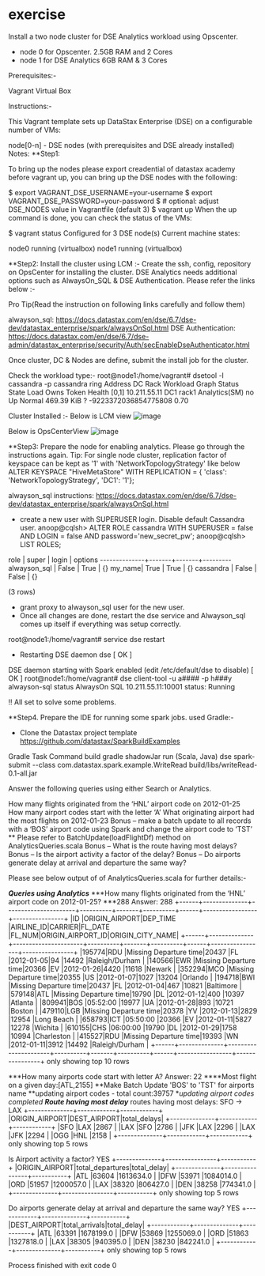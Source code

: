 # exercise
Install a two node cluster for DSE Analytics workload using Opscenter.
   - node 0 for Opscenter. 2.5GB RAM and 2 Cores
   - node 1 for DSE Analytics 6GB RAM & 3 Cores
   

Prerequisites:-

Vagrant
Virtual Box

Instructions:-

This Vagrant template sets up DataStax Enterprise (DSE) on a configurable number of VMs:

node[0-n] - DSE nodes (with prerequisites and DSE already installed)
Notes:
**Step1:

To bring up the nodes please export creadential of datastax academy before vagrant up, you can bring up the DSE nodes with the following:

$ export VAGRANT_DSE_USERNAME=your-username
$ export VAGRANT_DSE_PASSWORD=your-password
$ # optional: adjust DSE_NODES value in Vagrantfile (default 3)
$ vagrant up
When the up command is done, you can check the status of the VMs:

$ vagrant status
Configured for 3 DSE node(s)
Current machine states:

node0           running (virtualbox)
node1           running (virtualbox)

**Step2: Install the cluster using LCM :-
Create the ssh, config, repository on OpsCenter for installing the cluster.
DSE Analytics needs additional options such as AlwaysOn_SQL & DSE Authentication. Please refer the links below :-

Pro Tip(Read the instruction on following links carefully and follow them)

alwayson_sql: https://docs.datastax.com/en/dse/6.7/dse-dev/datastax_enterprise/spark/alwaysOnSql.html
DSE Authentication: https://docs.datastax.com/en/dse/6.7/dse-admin/datastax_enterprise/security/Auth/secEnableDseAuthenticator.html

Once cluster, DC & Nodes are define, submit the install job for the cluster. 

Check the workload type:-
root@node1:/home/vagrant# dsetool -l cassandra -p cassandra ring 
Address          DC                   Rack         Workload             Graph  Status  State    Load             Owns                 Token                                        Health [0,1] 
10.211.55.11     DC1                  rack1        Analytics(SM)        no     Up      Normal   469.39 KiB       ?                    -9223372036854775808                         0.70         


Cluster Installed :- 
Below is LCM view
![image](https://user-images.githubusercontent.com/50682370/57921809-e6c0c800-7863-11e9-9fb9-e7b313fa8ddc.png)

Below is OpsCenterView 
![image](https://user-images.githubusercontent.com/50682370/57921982-46b76e80-7864-11e9-89ed-6331bdde53a3.png)

**Step3: Prepare the node for enabling analytics. 
Please go through the instructions again. 
Tip: For single node cluster, replication factor of keyspace can be kept as '1' with 'NetworkTopologyStrategy' like below
 ALTER KEYSPACE "HiveMetaStore"
   WITH REPLICATION = {
   'class': 'NetworkTopologyStrategy', 
   'DC1': '1'};
   
alwayson_sql instructions: https://docs.datastax.com/en/dse/6.7/dse-dev/datastax_enterprise/spark/alwaysOnSql.html

- create a new user with SUPERUSER login. Disable default Cassandra user.
anoop@cqlsh> ALTER ROLE cassandra WITH SUPERUSER = false AND LOGIN = false AND password='new_secret_pw';
anoop@cqlsh> LIST ROLES;

 role         | super | login | options
--------------+-------+-------+---------
 alwayson_sql | False |  True |        {}
       my_name|  True |  True |        {}
    cassandra | False | False |        {}

(3 rows)


- grant proxy to alwayson_sql user for the new user. 
- Once all changes are done, restart the dse service and Alwayson_sql comes up itself if everything was setup correctly. 

root@node1:/home/vagrant# service dse restart
 * Restarting DSE daemon dse                                                                                                                                  [ OK ] 

DSE daemon starting with Spark enabled (edit /etc/default/dse to disable)
                                                                                                                                                              [ OK ]
root@node1:/home/vagrant# dse client-tool -u a#### -p h###y alwayson-sql status
AlwaysOn SQL 10.211.55.11:10001 status: Running

!! All set to solve some problems. 

**Step4. Prepare the IDE for running some spark jobs.
used Gradle:-
- Clone the Datastax project template 
https://github.com/datastax/SparkBuildExamples

Gradle
Task	Command
build	gradle shadowJar
run (Scala, Java)	dse spark-submit --class com.datastax.spark.example.WriteRead build/libs/writeRead-0.1-all.jar


Answer the following queries using either Search or Analytics.

How many flights originated from the ‘HNL’ airport code on 2012-01-25  
How many airport codes start with the letter ‘A’
What originating airport had the most flights on 2012-01-23
Bonus – make a batch update to all records with a ‘BOS’ airport code using Spark and change the airport code to ‘TST’
** Please refer to BatchUpdate(loadFlightDf) method on AnalyticsQueries.scala
Bonus – What is the route having most delays?
Bonus – Is the airport activity a factor of the delay?
Bonus – Do airports generate delay at arrival and departure the same way?

Please see below output of of AnalyticsQueries.scala for further details:-

*****Queries using Analytics*****
***How many flights originated from the ‘HNL’ airport code on 2012-01-25?     ***288
Answer: 288
+------+--------------+----------------------+----------+-------+----------+------+-----------------+----------------+
|ID    |ORIGIN_AIRPORT|DEP_TIME              |AIRLINE_ID|CARRIER|FL_DATE   |FL_NUM|ORIGIN_AIRPORT_ID|ORIGIN_CITY_NAME|
+------+--------------+----------------------+----------+-------+----------+------+-----------------+----------------+
|195774|RDU           |Missing Departure time|20437     |FL     |2012-01-05|94    |14492            |Raleigh/Durham  |
|140566|EWR           |Missing Departure time|20366     |EV     |2012-01-26|4420  |11618            |Newark          |
|352294|MCO           |Missing Departure time|20355     |US     |2012-01-07|1027  |13204            |Orlando         |
|194718|BWI           |Missing Departure time|20437     |FL     |2012-01-04|467   |10821            |Baltimore       |
|579148|ATL           |Missing Departure time|19790     |DL     |2012-01-12|400   |10397            |Atlanta         |
|809941|BOS           |05:52:00              |19977     |UA     |2012-01-28|893   |10721            |Boston          |
|479110|LGB           |Missing Departure time|20378     |YV     |2012-01-13|2829  |12954            |Long Beach      |
|658793|ICT           |05:50:00              |20366     |EV     |2012-01-11|5827  |12278            |Wichita         |
|610155|CHS           |06:00:00              |19790     |DL     |2012-01-29|1758  |10994            |Charleston      |
|415527|RDU           |Missing Departure time|19393     |WN     |2012-01-11|3912  |14492            |Raleigh/Durham  |
+------+--------------+----------------------+----------+-------+----------+------+-----------------+----------------+
only showing top 10 rows

***How many airports code start with letter A?
Answer: 22
****Most flight on a given day:[ATL,2155]
**Make Batch Update 'BOS' to 'TST' for airports name
**updating airport codes - total count:39757
**updating airport codes completed
**Route having most delay***
routes having most delays: SFO -> LAX
+--------------+------------+------------+
|ORIGIN_AIRPORT|DEST_AIRPORT|total_delays|
+--------------+------------+------------+
|SFO           |LAX         |2867        |
|LAX           |SFO         |2786        |
|JFK           |LAX         |2296        |
|LAX           |JFK         |2294        |
|OGG           |HNL         |2158        |
+--------------+------------+------------+
only showing top 5 rows

Is Airport activity a factor?  YES 
+--------------+----------------+-----------+
|ORIGIN_AIRPORT|total_departures|total_delay|
+--------------+----------------+-----------+
|ATL           |63604           |1613634.0  |
|DFW           |53971           |1084014.0  |
|ORD           |51957           |1200057.0  |
|LAX           |38320           |806427.0   |
|DEN           |38258           |774341.0   |
+--------------+----------------+-----------+
only showing top 5 rows

Do airports generate delay at arrival and departure the same way?  YES 
+------------+--------------+-----------+
|DEST_AIRPORT|total_arrivals|total_delay|
+------------+--------------+-----------+
|ATL         |63391         |1678199.0  |
|DFW         |53869         |1255069.0  |
|ORD         |51863         |1327818.0  |
|LAX         |38305         |940395.0   |
|DEN         |38230         |842241.0   |
+------------+--------------+-----------+
only showing top 5 rows


Process finished with exit code 0











